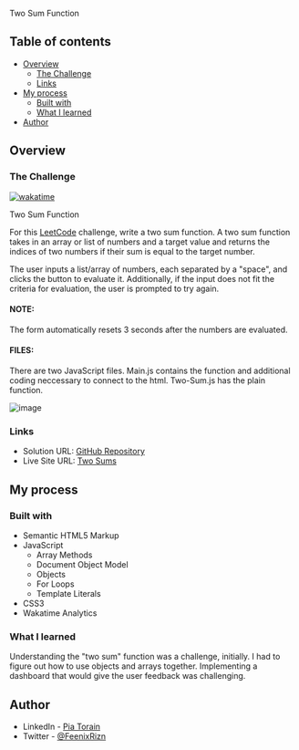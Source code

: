 Two Sum Function

## Table of contents

- [Overview](#overview)
  - [The Challenge](#the-challenge)
  - [Links](#links)
- [My process](#my-process)
  - [Built with](#built-with)
  - [What I learned](#what-i-learned)
- [Author](#author)

## Overview

### The Challenge

[![wakatime](https://wakatime.com/badge/github/Pia007/TwoSum.svg)](https://wakatime.com/badge/github/Pia007/TwoSum)

Two Sum Function

For this [LeetCode](https://leetcode.com/problems/two-sum/) challenge, write a two sum function. A two sum function takes in an array or list of numbers and a target value and returns the indices of two numbers if their sum is equal to the target number. 

The user inputs a list/array of numbers, each separated by a "space", and clicks the button to evaluate it. Additionally, if the input does not fit the criteria for evaluation, the user is prompted to try again. 

#### NOTE: 
The form automatically resets 3 seconds after the numbers are evaluated.

#### FILES: 
There are two JavaScript files. Main.js contains the function and additional coding neccessary to connect to the html. Two-Sum.js has the plain function.

![image](https://user-images.githubusercontent.com/66088725/132406853-0c13d47c-a99b-4ca8-afa9-229facfccd61.png)


### Links

- Solution URL: [GitHub Repository](https://github.com/Pia007/TwoSum)
- Live Site URL: [Two Sums](https://pia007.github.io/TwoSum/)

## My process

### Built with

- Semantic HTML5 Markup
- JavaScript
  - Array Methods
  - Document Object Model
  - Objects
  - For Loops
  - Template Literals
- CSS3
- Wakatime Analytics


### What I learned

Understanding the "two sum" function was a challenge, initially. I had to figure out how to use objects and arrays together. Implementing a dashboard that would give the user feedback was challenging. 


## Author

- LinkedIn - [Pia Torain](https://www.linkedin.com/in/pia-torain-dev)
- Twitter - [@FeenixRizn](https://www.twitter.com/)
